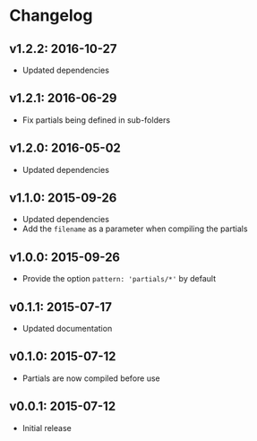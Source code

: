 # Changelog

## v1.2.2: 2016-10-27

- Updated dependencies

## v1.2.1: 2016-06-29

- Fix partials being defined in sub-folders

## v1.2.0: 2016-05-02

- Updated dependencies

## v1.1.0: 2015-09-26

- Updated dependencies
- Add the `filename` as a parameter when compiling the partials

## v1.0.0: 2015-09-26

- Provide the option `pattern: 'partials/*'` by default

## v0.1.1: 2015-07-17

- Updated documentation

## v0.1.0: 2015-07-12

- Partials are now compiled before use

## v0.0.1: 2015-07-12

- Initial release
